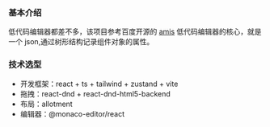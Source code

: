 ### 基本介绍

低代码编辑器都差不多，该项目参考百度开源的 [amis](https://aisuda.github.io/amis-editor-demo/#/edit/0)
低代码编辑器的核心，就是一个 json,通过树形结构记录组件对象的属性。

### 技术选型

- 开发框架：react + ts + tailwind + zustand + vite
- 拖拽：react-dnd + react-dnd-html5-backend
- 布局：allotment
- 编辑器：@monaco-editor/react
